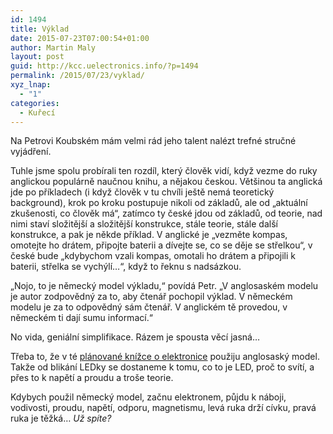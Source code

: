 ```yaml
---
id: 1494
title: Výklad
date: 2015-07-23T07:00:54+01:00
author: Martin Maly
layout: post
guid: http://kcc.uelectronics.info/?p=1494
permalink: /2015/07/23/vyklad/
xyz_lnap:
  - "1"
categories:
  - Kuřecí
---
```

Na Petrovi Koubském mám velmi rád jeho talent nalézt trefné stručné vyjádření.

Tuhle jsme spolu probírali ten rozdíl, který člověk vidí, když vezme do ruky anglickou populárně naučnou knihu, a nějakou českou. Většinou ta anglická jde po příkladech (i když člověk v tu chvíli ještě nemá teoretický background), krok po kroku postupuje nikoli od základů, ale od &#8222;aktuální zkušenosti, co člověk má&#8220;, zatímco ty české jdou od základů, od teorie, nad nimi staví složitější a složitější konstrukce, stále teorie, stále další konstrukce, a pak je někde příklad. V anglické je &#8222;vezměte kompas, omotejte ho drátem, připojte baterii a dívejte se, co se děje se střelkou&#8220;, v české bude &#8222;kdybychom vzali kompas, omotali ho drátem a připojili k baterii, střelka se vychýlí&#8230;&#8220;, když to řeknu s nadsázkou.

&#8222;Nojo, to je německý model výkladu,&#8220; povídá Petr. &#8222;V anglosaském modelu je autor zodpovědný za to, aby čtenář pochopil výklad. V německém modelu je za to odpovědný sám čtenář. V anglickém tě provedou, v německém ti dají sumu informací.&#8220;

No vida, geniální simplifikace. Rázem je spousta věcí jasná&#8230;

Třeba to, že v té [plánované knížce o elektronice](http://www.misantrop.info/naucim-vas-mluvit-elektronicky/) použiju anglosaský model. Takže od blikání LEDky se dostaneme k tomu, co to je LED, proč to svítí, a přes to k napětí a proudu a troše teorie.

Kdybych použil německý model, začnu elektronem, půjdu k náboji, vodivosti, proudu, napětí, odporu, magnetismu, levá ruka drží cívku, pravá ruka je těžká&#8230; _Už spíte?_